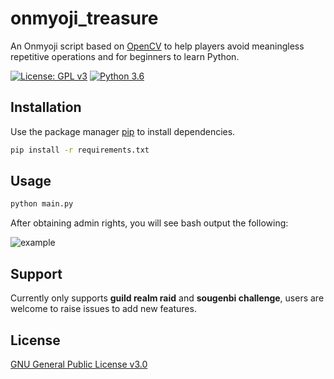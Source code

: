 # onmyoji_treasure

An Onmyoji script based on [OpenCV](https://opencv.org/) to help players avoid meaningless repetitive operations and for
beginners to learn
Python.

[![License: GPL v3](https://img.shields.io/badge/License-GPLv3-blue.svg)](https://www.gnu.org/licenses/gpl-3.0) [![Python 3.6](https://img.shields.io/badge/python-3.11-blue.svg)](https://www.python.org/downloads/release/python-3114/)

## Installation

Use the package manager [pip](https://pip.pypa.io/en/stable/) to install dependencies.

```bash
pip install -r requirements.txt
```

## Usage

```bash
python main.py
```

After obtaining admin rights, you will see bash output the following:

![example](https://raw.githubusercontent.com/ephanoco/onmyoji_treasure/master/blob/example.png)

## Support

Currently only supports **guild realm raid** and **sougenbi challenge**, users are welcome to raise issues to add new
features.

## License

[GNU General Public License v3.0](https://choosealicense.com/licenses/gpl-3.0/)